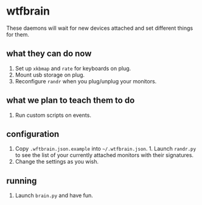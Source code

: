 # wtfbrain

These daemons will wait for new devices attached and set different things for them.

## what they can do now
  1. Set up `xkbmap` and `rate` for keyboards on plug.
  1. Mount usb storage on plug.
  1. Reconfigure `randr` when you plug/unplug your monitors.

## what we plan to teach them to do
  1. Run custom scripts on events.

## configuration
  1. Copy `.wftbrain.json.example` into `~/.wtfbrain.json`.
	1. Launch `randr.py` to see the list of your currently attached monitors with their signatures.
  1. Change the settings as you wish.

## running
  1. Launch `brain.py` and have fun.
